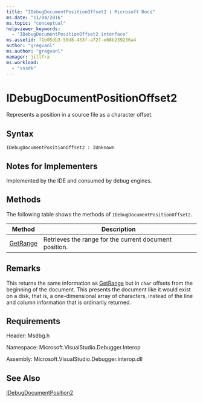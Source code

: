 ```yaml
---
title: "IDebugDocumentPositionOffset2 | Microsoft Docs"
ms.date: "11/04/2016"
ms.topic: "conceptual"
helpviewer_keywords:
  - "IDebugDocumentPositionOffset2 interface"
ms.assetid: f1b05db3-50d8-453f-a72f-e68b239236a4
author: "gregvanl"
ms.author: "gregvanl"
manager: jillfra
ms.workload:
  - "vssdk"
---
```

# IDebugDocumentPositionOffset2
Represents a position in a source file as a character offset.

## Syntax

```
IDebugDocumentPositionOffset2 : IUnknown
```

## Notes for Implementers
 Implemented by the IDE and consumed by debug engines.

## Methods
 The following table shows the methods of `IDebugDocumentPositionOffset2`.

|Method|Description|
|------------|-----------------|
|[GetRange](../../../extensibility/debugger/reference/idebugdocumentpositionoffset2-getrange.md)|Retrieves the range for the current document position.|

## Remarks
 This returns the same information as [GetRange](../../../extensibility/debugger/reference/idebugdocumentposition2-getrange.md) but in `char` offsets from the beginning of the document. This presents the document like it would exist on a disk, that is, a one-dimensional array of characters, instead of the line and column information that is ordinarily returned.

## Requirements
 Header: Msdbg.h

 Namespace: Microsoft.VisualStudio.Debugger.Interop

 Assembly: Microsoft.VisualStudio.Debugger.Interop.dll

## See Also
 [IDebugDocumentPosition2](../../../extensibility/debugger/reference/idebugdocumentposition2.md)